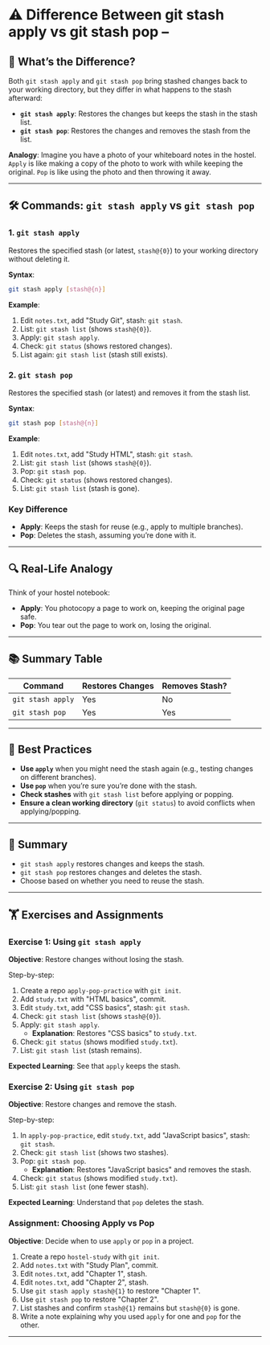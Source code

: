 # ⚠️ Difference Between git stash apply vs git stash pop – 

## 📌 What’s the Difference?

Both `git stash apply` and `git stash pop` bring stashed changes back to your working directory, but they differ in what happens to the stash afterward:
- **`git stash apply`**: Restores the changes but keeps the stash in the stash list.
- **`git stash pop`**: Restores the changes and removes the stash from the list.

**Analogy**: Imagine you have a photo of your whiteboard notes in the hostel. `Apply` is like making a copy of the photo to work with while keeping the original. `Pop` is like using the photo and then throwing it away.

---

## 🛠 Commands: `git stash apply` vs `git stash pop`

### 1. `git stash apply`
Restores the specified stash (or latest, `stash@{0}`) to your working directory without deleting it.

**Syntax**:
```bash
git stash apply [stash@{n}]
```

**Example**:
1. Edit `notes.txt`, add "Study Git", stash: `git stash`.
2. List: `git stash list` (shows `stash@{0}`).
3. Apply: `git stash apply`.
4. Check: `git status` (shows restored changes).
5. List again: `git stash list` (stash still exists).

### 2. `git stash pop`
Restores the specified stash (or latest) and removes it from the stash list.

**Syntax**:
```bash
git stash pop [stash@{n}]
```

**Example**:
1. Edit `notes.txt`, add "Study HTML", stash: `git stash`.
2. List: `git stash list` (shows `stash@{0}`).
3. Pop: `git stash pop`.
4. Check: `git status` (shows restored changes).
5. List: `git stash list` (stash is gone).

### Key Difference
- **Apply**: Keeps the stash for reuse (e.g., apply to multiple branches).
- **Pop**: Deletes the stash, assuming you’re done with it.

---

## 🔍 Real-Life Analogy

Think of your hostel notebook:
- **Apply**: You photocopy a page to work on, keeping the original page safe.
- **Pop**: You tear out the page to work on, losing the original.

---

## 📚 Summary Table

| Command                | Restores Changes | Removes Stash? |
|------------------------|------------------|----------------|
| `git stash apply`      | Yes              | No             |
| `git stash pop`        | Yes              | Yes            |

---

## 🔧 Best Practices

- **Use `apply`** when you might need the stash again (e.g., testing changes on different branches).
- **Use `pop`** when you’re sure you’re done with the stash.
- **Check stashes** with `git stash list` before applying or popping.
- **Ensure a clean working directory** (`git status`) to avoid conflicts when applying/popping.

---

## 📝 Summary

- `git stash apply` restores changes and keeps the stash.
- `git stash pop` restores changes and deletes the stash.
- Choose based on whether you need to reuse the stash.

---

## 🏋️ Exercises and Assignments

### Exercise 1: Using `git stash apply`
**Objective**: Restore changes without losing the stash.

Step-by-step:
1. Create a repo `apply-pop-practice` with `git init`.
2. Add `study.txt` with "HTML basics", commit.
3. Edit `study.txt`, add "CSS basics", stash: `git stash`.
4. Check: `git stash list` (shows `stash@{0}`).
5. Apply: `git stash apply`.
   - **Explanation**: Restores "CSS basics" to `study.txt`.
6. Check: `git status` (shows modified `study.txt`).
7. List: `git stash list` (stash remains).

**Expected Learning**: See that `apply` keeps the stash.

### Exercise 2: Using `git stash pop`
**Objective**: Restore changes and remove the stash.

Step-by-step:
1. In `apply-pop-practice`, edit `study.txt`, add "JavaScript basics", stash: `git stash`.
2. Check: `git stash list` (shows two stashes).
3. Pop: `git stash pop`.
   - **Explanation**: Restores "JavaScript basics" and removes the stash.
4. Check: `git status` (shows modified `study.txt`).
5. List: `git stash list` (one fewer stash).

**Expected Learning**: Understand that `pop` deletes the stash.

### Assignment: Choosing Apply vs Pop
**Objective**: Decide when to use `apply` or `pop` in a project.

1. Create a repo `hostel-study` with `git init`.
2. Add `notes.txt` with "Study Plan", commit.
3. Edit `notes.txt`, add "Chapter 1", stash.
4. Edit `notes.txt`, add "Chapter 2", stash.
5. Use `git stash apply stash@{1}` to restore "Chapter 1".
6. Use `git stash pop` to restore "Chapter 2".
7. List stashes and confirm `stash@{1}` remains but `stash@{0}` is gone.
8. Write a note explaining why you used `apply` for one and `pop` for the other.

---
